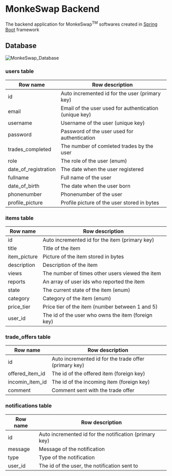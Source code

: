 # MonkeSwap Backend
The backend application for MonkeSwap<sup>TM</sup> softwares created in [Spring Boot](https://spring.io/projects/spring-boot) framework

## Database
![MonkeSwap_Database](https://github.com/Toccskefir/MonkeSwap_Backend/assets/91217116/62d74b84-d1d3-4412-988a-f7a4f5318aa3)
### users table
| Row name             | Row description                                        |
| -------------------- | ------------------------------------------------------ |
| id                   | Auto incremented id for the user (primary key)         |
| email                | Email of the user used for authentication (unique key) |
| username             | Username of the user (unique key)                      |
| password             | Password of the user used for authentication           |
| trades_completed     | The number of comleted trades by the user              |
| role                 | The role of the user (enum)                            |
| date_of_registration | The date when the user registered                      |
| fullname             | Full name of the user                                  |
| date_of_birth        | The date when the user born                            |
| phonenumber          | Phonenumber of the user                                |
| profile_picture      | Profile picture of the user stored in bytes            |

### items table
| Row name             | Row description                                        |
| -------------------- | ------------------------------------------------------ |
| id                   | Auto incremented id for the item (primary key)         |
| title                | Title of the item                                      |
| item_picture         | Picture of the item stored in bytes                    |
| description          | Description of the item                                |
| views                | The number of times other users viewed the item        |
| reports              | An array of user ids who reported the item             |
| state                | The current state of the item (enum)                   |
| category             | Category of the item (enum)                            |
| price_tier           | Price tier of the item (number between 1 and 5)        |
| user_id              | The id of the user who owns the item (foreign key)     |

### trade_offers table
| Row name             | Row description                                        |
| -------------------- | ------------------------------------------------------ |
| id                   | Auto incremented id for the trade offer (primary key)  |
| offered_item_id      | The id of the offered item (foreign key)               |
| incomin_item_id      | The id of the incoming item (foreign key)              |
| comment              | Comment sent with the trade offer                      |

### notifications table
| Row name             | Row description                                        |
| -------------------- | ------------------------------------------------------ |
| id                   | Auto incremented id for the notification (primary key) |
| message              | Message of the notification                            |
| type                 | Type of the notification                               |
| user_id              | The id of the user, the notification sent to           |
